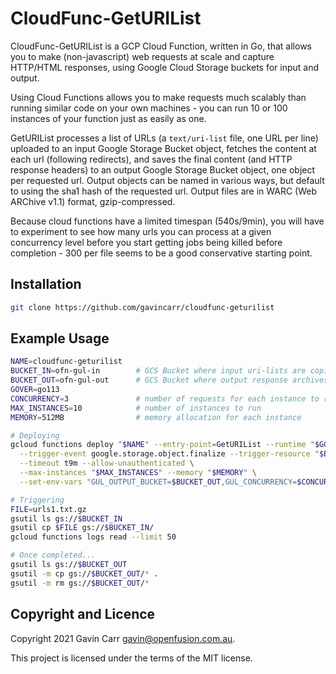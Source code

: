 
CloudFunc-GetURIList
====================

CloudFunc-GetURIList is a GCP Cloud Function, written in Go, that allows you
to make (non-javascript) web requests at scale and capture HTTP/HTML responses,
using Google Cloud Storage buckets for input and output.

Using Cloud Functions allows you to make requests much scalably than running
similar code on your own machines - you can run 10 or 100 instances of your
function just as easily as one.

GetURIList processes a list of URLs (a `text/uri-list` file, one URL per line)
uploaded to an input Google Storage Bucket object, fetches the content at each
url (following redirects), and saves the final content (and HTTP response headers)
to an output Google Storage Bucket object, one object per requested url.
Output objects can be named in various ways, but default to using the sha1 hash
of the requested url. Output files are in WARC (Web ARChive v1.1) format,
gzip-compressed.

Because cloud functions have a limited timespan (540s/9min), you will have to
experiment to see how many urls you can process at a given concurrency level
before you start getting jobs being killed before completion - 300 per file
seems to be a good conservative starting point.

Installation
------------

```sh
git clone https://github.com/gavincarr/cloudfunc-geturilist
```


Example Usage
-------------

```sh
NAME=cloudfunc-geturilist
BUCKET_IN=ofn-gul-in        # GCS Bucket where input uri-lists are copied to
BUCKET_OUT=ofn-gul-out      # GCS Bucket where output response archives are written
GOVER=go113
CONCURRENCY=3               # number of requests for each instance to run concurrently
MAX_INSTANCES=10            # number of instances to run
MEMORY=512MB                # memory allocation for each instance

# Deploying
gcloud functions deploy "$NAME" --entry-point=GetURIList --runtime "$GOVER" \
  --trigger-event google.storage.object.finalize --trigger-resource "$BUCKET_IN" \
  --timeout t9m --allow-unauthenticated \
  --max-instances "$MAX_INSTANCES" --memory "$MEMORY" \
  --set-env-vars "GUL_OUTPUT_BUCKET=$BUCKET_OUT,GUL_CONCURRENCY=$CONCURRENCY"

# Triggering
FILE=urls1.txt.gz
gsutil ls gs://$BUCKET_IN
gsutil cp $FILE gs://$BUCKET_IN/
gcloud functions logs read --limit 50

# Once completed...
gsutil ls gs://$BUCKET_OUT
gsutil -m cp gs://$BUCKET_OUT/* .
gsutil -m rm gs://$BUCKET_OUT/*
```


Copyright and Licence
---------------------

Copyright 2021 Gavin Carr <gavin@openfusion.com.au>.

This project is licensed under the terms of the MIT license.

